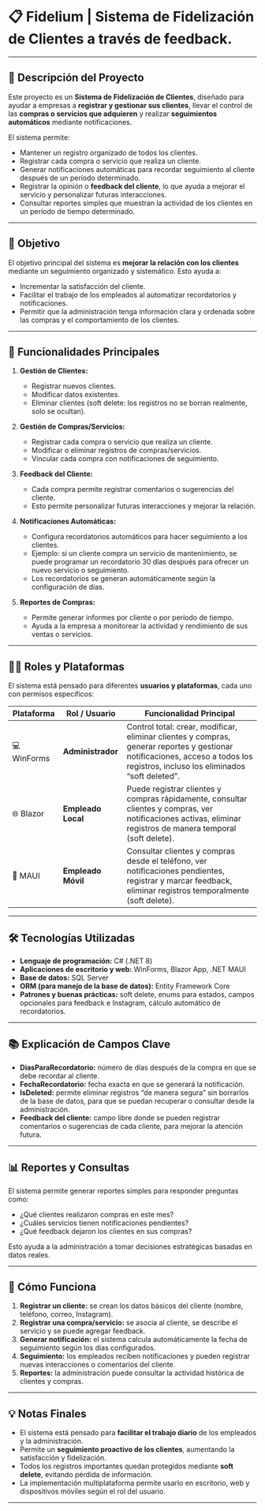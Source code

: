 ﻿# 📋 Fidelium | Sistema de Fidelización de Clientes a través de feedback.

---

## 🔹 Descripción del Proyecto

Este proyecto es un **Sistema de Fidelización de Clientes**, diseñado para ayudar a empresas a **registrar y gestionar sus clientes**, llevar el control de las **compras o servicios que adquieren** y realizar **seguimientos automáticos** mediante notificaciones.

El sistema permite:
- Mantener un registro organizado de todos los clientes.  
- Registrar cada compra o servicio que realiza un cliente.  
- Generar notificaciones automáticas para recordar seguimiento al cliente después de un período determinado.  
- Registrar la opinión o **feedback del cliente**, lo que ayuda a mejorar el servicio y personalizar futuras interacciones.  
- Consultar reportes simples que muestran la actividad de los clientes en un período de tiempo determinado.

---

## 🎯 Objetivo

El objetivo principal del sistema es **mejorar la relación con los clientes** mediante un seguimiento organizado y sistemático. Esto ayuda a:  
- Incrementar la satisfacción del cliente.  
- Facilitar el trabajo de los empleados al automatizar recordatorios y notificaciones.  
- Permitir que la administración tenga información clara y ordenada sobre las compras y el comportamiento de los clientes.

---

## 🧩 Funcionalidades Principales

1. **Gestión de Clientes:**  
   - Registrar nuevos clientes.  
   - Modificar datos existentes.  
   - Eliminar clientes (soft delete: los registros no se borran realmente, solo se ocultan).

2. **Gestión de Compras/Servicios:**  
   - Registrar cada compra o servicio que realiza un cliente.  
   - Modificar o eliminar registros de compras/servicios.  
   - Vincular cada compra con notificaciones de seguimiento.

3. **Feedback del Cliente:**  
   - Cada compra permite registrar comentarios o sugerencias del cliente.  
   - Esto permite personalizar futuras interacciones y mejorar la relación.

4. **Notificaciones Automáticas:**  
   - Configura recordatorios automáticos para hacer seguimiento a los clientes.  
   - Ejemplo: si un cliente compra un servicio de mantenimiento, se puede programar un recordatorio 30 días después para ofrecer un nuevo servicio o seguimiento.  
   - Los recordatorios se generan automáticamente según la configuración de días.

5. **Reportes de Compras:**  
   - Permite generar informes por cliente o por período de tiempo.  
   - Ayuda a la empresa a monitorear la actividad y rendimiento de sus ventas o servicios.

---

## 🧑‍💻 Roles y Plataformas

El sistema está pensado para diferentes **usuarios y plataformas**, cada uno con permisos específicos:

| Plataforma  | Rol / Usuario      | Funcionalidad Principal                                                                 |
|-------------|-------------------|-----------------------------------------------------------------------------------------|
| 💻 WinForms | **Administrador** | Control total: crear, modificar, eliminar clientes y compras, generar reportes y gestionar notificaciones, acceso a todos los registros, incluso los eliminados “soft deleted”. |
| 🌐 Blazor   | **Empleado Local**| Puede registrar clientes y compras rápidamente, consultar clientes y compras, ver notificaciones activas, eliminar registros de manera temporal (soft delete). |
| 📱 MAUI     | **Empleado Móvil**| Consultar clientes y compras desde el teléfono, ver notificaciones pendientes, registrar y marcar feedback, eliminar registros temporalmente (soft delete). |

---

## 🛠 Tecnologías Utilizadas

- **Lenguaje de programación:** C# (.NET 8)  
- **Aplicaciones de escritorio y web:** WinForms, Blazor App, .NET MAUI  
- **Base de datos:** SQL Server  
- **ORM (para manejo de la base de datos):** Entity Framework Core  
- **Patrones y buenas prácticas:** soft delete, enums para estados, campos opcionales para feedback e Instagram, cálculo automático de recordatorios.

---

## 📚 Explicación de Campos Clave

- **DiasParaRecordatorio:** número de días después de la compra en que se debe recordar al cliente.  
- **FechaRecordatorio:** fecha exacta en que se generará la notificación.  
- **IsDeleted:** permite eliminar registros “de manera segura” sin borrarlos de la base de datos, para que se puedan recuperar o consultar desde la administración.  
- **Feedback del cliente:** campo libre donde se pueden registrar comentarios o sugerencias de cada cliente, para mejorar la atención futura.

---

## 📊 Reportes y Consultas

El sistema permite generar reportes simples para responder preguntas como:  
- ¿Qué clientes realizaron compras en este mes?  
- ¿Cuáles servicios tienen notificaciones pendientes?  
- ¿Qué feedback dejaron los clientes en sus compras?  

Esto ayuda a la administración a tomar decisiones estratégicas basadas en datos reales.

---

## 🚀 Cómo Funciona

1. **Registrar un cliente:** se crean los datos básicos del cliente (nombre, teléfono, correo, Instagram).  
2. **Registrar una compra/servicio:** se asocia al cliente, se describe el servicio y se puede agregar feedback.  
3. **Generar notificación:** el sistema calcula automáticamente la fecha de seguimiento según los días configurados.  
4. **Seguimiento:** los empleados reciben notificaciones y pueden registrar nuevas interacciones o comentarios del cliente.  
5. **Reportes:** la administración puede consultar la actividad histórica de clientes y compras.

---


## 💡 Notas Finales

- El sistema está pensado para **facilitar el trabajo diario** de los empleados y la administración.  
- Permite un **seguimiento proactivo de los clientes**, aumentando la satisfacción y fidelización.  
- Todos los registros importantes quedan protegidos mediante **soft delete**, evitando pérdida de información.  
- La implementación multiplataforma permite usarlo en escritorio, web y dispositivos móviles según el rol del usuario.

---
